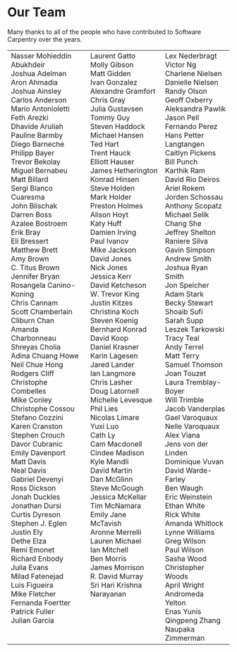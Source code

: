 # Our Team

Many thanks to all of the people who have contributed to Software Carpentry over the years.

<table width="100%">
<tr>
<td valign="top">
Nasser Mohieddin Abukhdeir
<br/>
Joshua Adelman
<br/>
Aron Ahmadia
<br/>
Joshua Ainsley
<br/>
Carlos Anderson
<br/>
Mario Antonioletti
<br/>
Feth Arezki
<br/>
Dhavide Aruliah
<br/>
Pauline Barmby
<br/>
Diego Barneche
<br/>
Philipp Bayer
<br/>
Trevor Bekolay
<br/>
Miguel Bernabeu
<br/>
Matt Billard
<br/>
Sergi Blanco Cuaresma
<br/>
John Blischak
<br/>
Darren Boss
<br/>
Azalee Bostroem
<br/>
Erik Bray
<br/>
Eli Bressert
<br/>
Matthew Brett
<br/>
Amy Brown
<br/>
C. Titus Brown
<br/>
Jennifer Bryan
<br/>
Rosangela Canino-Koning
<br/>
Chris Cannam
<br/>
Scott Chamberlain
<br/>
Cliburn Chan
<br/>
Amanda Charbonneau
<br/>
Shreyas Cholia
<br/>
Adina Chuang Howe
<br/>
Neil Chue Hong
<br/>
Rodgers Cliff
<br/>
Christophe Combelles
<br/>
Mike Conley
<br/>
Christophe Cossou
<br/>
Stefano Cozzini
<br/>
Karen Cranston
<br/>
Stephen Crouch
<br/>
Davor Cubranic
<br/>
Emily Davenport
<br/>
Matt Davis
<br/>
Neal Davis
<br/>
Gabriel Devenyi
<br/>
Ross Dickson
<br/>
Jonah Duckles
<br/>
Jonathan Dursi
<br/>
Curtis Dyreson
<br/>
Stephen J. Eglen
<br/>
Justin Ely
<br/>
Dethe Elza
<br/>
Remi Emonet
<br/>
Richard Enbody
<br/>
Julia Evans
<br/>
Milad Fatenejad
<br/>
Luis Figueira
<br/>
Mike Fletcher
<br/>
Fernanda Foertter
<br/>
Patrick Fuller
<br/>
Julian Garcia
</td>
<td valign="top">
Laurent Gatto
<br/>
Molly Gibson
<br/>
Matt Gidden
<br/>
Ivan Gonzalez
<br/>
Alexandre Gramfort
<br/>
Chris Gray
<br/>
Julia Gustavsen
<br/>
Tommy Guy
<br/>
Steven Haddock
<br/>
Michael Hansen
<br/>
Ted Hart
<br/>
Trent Hauck
<br/>
Elliott Hauser
<br/>
James Hetherington
<br/>
Konrad Hinsen
<br/>
Steve Holden
<br/>
Mark Holder
<br/>
Preston Holmes
<br/>
Alison Hoyt
<br/>
Katy Huff
<br/>
Damien Irving
<br/>
Paul Ivanov
<br/>
Mike Jackson
<br/>
David Jones
<br/>
Nick Jones
<br/>
Jessica Kerr
<br/>
David Ketcheson
<br/>
W. Trevor King
<br/>
Justin Kitzes
<br/>
Christina Koch
<br/>
Steven Koenig
<br/>
Bernhard Konrad
<br/>
David Koop
<br/>
Daniel Krasner
<br/>
Karin Lagesen
<br/>
Jared Lander
<br/>
Ian Langmore
<br/>
Chris Lasher
<br/>
Doug Latornell
<br/>
Michelle Levesque
<br/>
Phil Lies
<br/>
Nicolas Limare
<br/>
Yuxi Luo
<br/>
Cath Ly
<br/>
Cam Macdonell
<br/>
Cindee Madison
<br/>
Kyle Mandli
<br/>
David Martin
<br/>
Dan McGlinn
<br/>
Steve McGough
<br/>
Jessica McKellar
<br/>
Tim McNamara
<br/>
Emily Jane McTavish
<br/>
Aronne Merrelli
<br/>
Lauren Michael
<br/>
Ian Mitchell
<br/>
Ben Morris
<br/>
James Morrison
<br/>
R. David Murray
<br/>
Sri Hari Krishna Narayanan
</td>
<td valign="top">
Lex Nederbragt
<br/>
Victor Ng
<br/>
Charlene Nielsen
<br/>
Danielle Nielsen
<br/>
Randy Olson
<br/>
Geoff Oxberry
<br/>
Aleksandra Pawlik
<br/>
Jason Pell
<br/>
Fernando Perez
<br/>
Hans Petter Langtangen
<br/>
Caitlyn Pickens
<br/>
Bill Punch
<br/>
Karthik Ram
<br/>
David Rio Deiros
<br/>
Ariel Rokem
<br/>
Jorden Schossau
<br/>
Anthony Scopatz
<br/>
Michael Selik
<br/>
Chang She
<br/>
Jeffrey Shelton
<br/>
Raniere Silva
<br/>
Gavin Simpson
<br/>
Andrew Smith
<br/>
Joshua Ryan Smith
<br/>
Jon Speicher
<br/>
Adam Stark
<br/>
Becky Stewart
<br/>
Shoaib Sufi
<br/>
Sarah Supp
<br/>
Leszek Tarkowski
<br/>
Tracy Teal
<br/>
Andy Terrel
<br/>
Matt Terry
<br/>
Samuel Thomson
<br/>
Joan Touzet
<br/>
Laura Tremblay-Boyer
<br/>
Will Trimble
<br/>
Jacob Vanderplas
<br/>
Gael Varoquaux
<br/>
Nelle Varoquaux
<br/>
Alex Viana
<br/>
Jens von der Linden
<br/>
Dominique Vuvan
<br/>
David Warde-Farley
<br/>
Ben Waugh
<br/>
Eric Weinstein
<br/>
Ethan White
<br/>
Rick White
<br/>
Amanda Whitlock
<br/>
Lynne Williams
<br/>
Greg Wilson
<br/>
Paul Wilson
<br/>
Sasha Wood
<br/>
Christopher Woods
<br/>
April Wright
<br/>
Andromeda Yelton
<br/>
Enas Yunis
<br/>
Qingpeng Zhang
<br/>
Naupaka Zimmerman
</td>
</tr>
</table>
